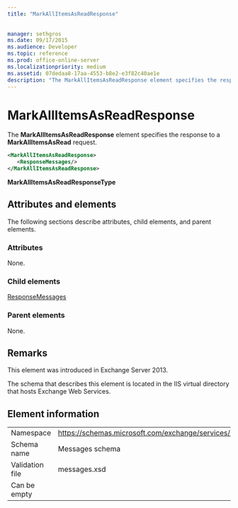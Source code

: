 ```yaml
---
title: "MarkAllItemsAsReadResponse"
 
 
manager: sethgros
ms.date: 09/17/2015
ms.audience: Developer
ms.topic: reference
ms.prod: office-online-server
ms.localizationpriority: medium
ms.assetid: 07dedaa8-17aa-4553-b8e2-e3f82c40ae1e
description: "The MarkAllItemsAsReadResponse element specifies the response to a MarkAllItemsAsRead request."
---
```


# MarkAllItemsAsReadResponse

The **MarkAllItemsAsReadResponse** element specifies the response to a **MarkAllItemsAsRead** request. 
  
```XML
<MarkAllItemsAsReadResponse>
   <ResponseMessages/>
</MarkAllItemsAsReadResponse>
```

 **MarkAllItemsAsReadResponseType**
## Attributes and elements

The following sections describe attributes, child elements, and parent elements.
  
### Attributes

None.
  
### Child elements

[ResponseMessages](responsemessages.md)
  
### Parent elements

None.
  
## Remarks

This element was introduced in Exchange Server 2013.
  
The schema that describes this element is located in the IIS virtual directory that hosts Exchange Web Services.
  
## Element information

|||
|:-----|:-----|
|Namespace  <br/> |https://schemas.microsoft.com/exchange/services/2006/messages  <br/> |
|Schema name  <br/> |Messages schema  <br/> |
|Validation file  <br/> |messages.xsd  <br/> |
|Can be empty  <br/> ||
   

